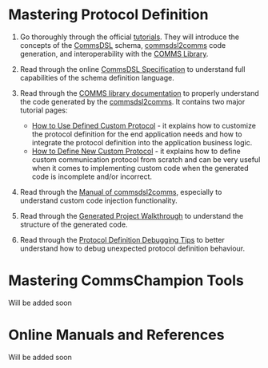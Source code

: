 # Mastering Protocol Definition

1. Go thoroughly through the official [tutorials](https://github.com/commschamp/cc_tutorial).
   They will introduce the concepts of the [CommsDSL](https://github.com/commschamp/CommsDSL-Specification)
   schema, [commsdsl2comms](https://github.com/commschamp/commsdsl) code generation,
   and interoperability with the [COMMS Library](https://github.com/commschamp/comms).

2. Read through the online [CommsDSL Specification](https://commschamp.github.io/commsdsl_spec) to
   understand full capabilities of the schema definition language.

3. Read through the [COMMS library documentation](https://commschamp.github.io/comms_doc) to
   properly understand the code generated by the [commsdsl2comms](https://github.com/commschamp/commsdsl).
   It contains two major tutorial pages:

   - [How to Use Defined Custom Protocol](https://commschamp.github.io/comms_doc/page_use_prot.html) -
     it explains how to customize the protocol definition for the end application needs and
     how to integrate the protocol definition into the
     application business logic.
   - [How to Define New Custom Protocol](https://commschamp.github.io/comms_doc/page_define_prot.html) -
     it explains how to define custom communication protocol
     from scratch and can be very useful when it comes to implementing custom code when the generated
     code is incomplete and/or incorrect.

4. Read through the [Manual of commsdsl2comms](https://github.com/commschamp/commsdsl/blob/master/doc/Manual_commsdsl2comms.md),
   especially to understand custom code injection functionality.

5. Read through the [Generated Project Walkthrough](https://github.com/commschamp/commsdsl/blob/master/doc/GeneratedProjectWalkthrough.md)
   to understand the structure of the generated code.

6. Read through the [Protocol Definition Debugging Tips](https://github.com/commschamp/commsdsl/blob/master/doc/DebugProtocolDef.md) to
   better understand how to debug unexpected protocol definition behaviour.


# Mastering CommsChampion Tools

Will be added soon

# Online Manuals and References

Will be added soon
